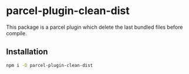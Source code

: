 # parcel-plugin-clean-dist
This package is a parcel plugin which delete the last bundled files before compile.

## Installation
```bash
npm i -D parcel-plugin-clean-dist
```
